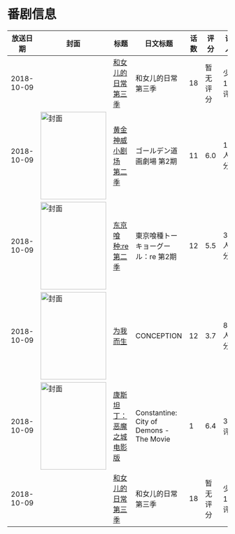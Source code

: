 # 番剧信息

|放送日期|封面|标题|日文标题|话数|评分|评分人数|
|---|---|---|---|---|---|---|
|2018-10-09||[和女儿的日常 第三季](https://bangumi.tv/subject/356529)|和女儿的日常 第三季|18|暂无评分|少于10人评分|
|2018-10-09|<img src="https://lain.bgm.tv/pic/cover/c/2b/2d/267437_94J4A.jpg" alt="封面" style="width:150px;height:200px;object-fit:cover;">|[黄金神威 小剧场 第二季](https://bangumi.tv/subject/267437)|ゴールデン道画劇場 第2期|11|6.0|146人评分|
|2018-10-09|<img src="https://lain.bgm.tv/pic/cover/c/b7/5c/244878_i6FE9.jpg" alt="封面" style="width:150px;height:200px;object-fit:cover;">|[东京喰种:re 第二季](https://bangumi.tv/subject/244878)|東京喰種トーキョーグール：re 第2期|12|5.5|3156人评分|
|2018-10-09|<img src="https://lain.bgm.tv/pic/cover/c/ab/e6/245531_KHcET.jpg" alt="封面" style="width:150px;height:200px;object-fit:cover;">|[为我而生](https://bangumi.tv/subject/245531)|CONCEPTION|12|3.7|813人评分|
|2018-10-09|<img src="https://lain.bgm.tv/pic/cover/c/b9/37/263398_H5APu.jpg" alt="封面" style="width:150px;height:200px;object-fit:cover;">|[康斯坦丁：恶魔之城 电影版](https://bangumi.tv/subject/263398)|Constantine: City of Demons - The Movie|1|6.4|36人评分|
|2018-10-09||[和女儿的日常 第三季](https://bangumi.tv/subject/356529)|和女儿的日常 第三季|18|暂无评分|少于10人评分|
